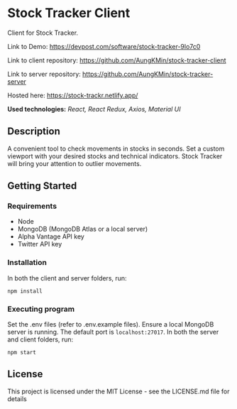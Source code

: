 # Stock Tracker Client

Client for Stock Tracker. 

Link to Demo: https://devpost.com/software/stock-tracker-9lo7c0

Link to client repository: https://github.com/AungKMin/stock-tracker-client

Link to server repository: https://github.com/AungKMin/stock-tracker-server

Hosted here: https://stock-trackr.netlify.app/

**Used technologies:** *React, React Redux, Axios, Material UI*

## Description

A convenient tool to check movements in stocks in seconds. Set a custom viewport with your desired stocks and technical indicators. Stock Tracker will bring your attention to outlier movements.

## Getting Started

### Requirements

* Node
* MongoDB (MongoDB Atlas or a local server)
* Alpha Vantage API key 
* Twitter API key

### Installation
In both the client and server folders, run:
```
npm install
```

### Executing program
Set the .env files (refer to .env.example files). Ensure a local MongoDB server is running. The default port is `localhost:27017`. In both the server and client folders, run: 
```
npm start
```

## License

This project is licensed under the MIT License - see the LICENSE.md file for details